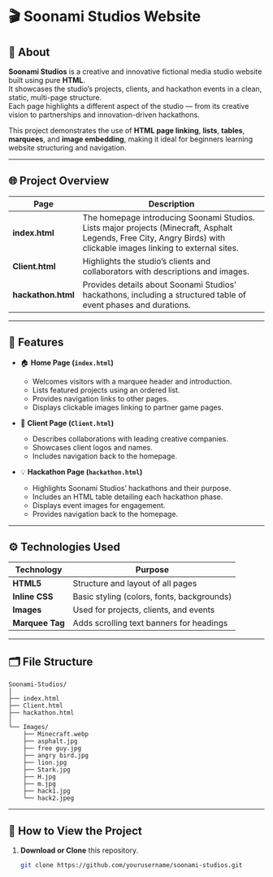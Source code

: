 # 🎬 Soonami Studios Website

## 📝 About
**Soonami Studios** is a creative and innovative fictional media studio website built using pure **HTML**.  
It showcases the studio’s projects, clients, and hackathon events in a clean, static, multi-page structure.  
Each page highlights a different aspect of the studio — from its creative vision to partnerships and innovation-driven hackathons.  

This project demonstrates the use of **HTML page linking**, **lists**, **tables**, **marquees**, and **image embedding**, making it ideal for beginners learning website structuring and navigation.

---

## 🌐 Project Overview

| Page                  | Description                                                                                                             |
|-----------------------|-------------------------------------------------------------------------------------------------------------------------|
| **index.html**        | The homepage introducing Soonami Studios. Lists major projects (Minecraft, Asphalt Legends, Free City, Angry Birds) with clickable images linking to external sites.|
| **Client.html**       | Highlights the studio’s clients and collaborators with descriptions and images.                                         |
| **hackathon.html**    | Provides details about Soonami Studios’ hackathons, including a structured table of event phases and durations.         |

---

## 🧩 Features

- 🏠 **Home Page (`index.html`)**
  - Welcomes visitors with a marquee header and introduction.
  - Lists featured projects using an ordered list.
  - Provides navigation links to other pages.
  - Displays clickable images linking to partner game pages.

- 🤝 **Client Page (`Client.html`)**
  - Describes collaborations with leading creative companies.
  - Showcases client logos and names.
  - Includes navigation back to the homepage.

- 💡 **Hackathon Page (`hackathon.html`)**
  - Highlights Soonami Studios’ hackathons and their purpose.
  - Includes an HTML table detailing each hackathon phase.
  - Displays event images for engagement.
  - Provides navigation back to the homepage.

---

## ⚙️ Technologies Used

| Technology        | Purpose                                       |
|-------------------|-----------------------------------------------|
| **HTML5**         | Structure and layout of all pages             |
| **Inline CSS**    | Basic styling (colors, fonts, backgrounds)    |
| **Images**        | Used for projects, clients, and events        |
| **Marquee Tag**   | Adds scrolling text banners for headings      |

---

## 🗂️ File Structure

```plaintext
Soonami-Studios/
│
├── index.html
├── Client.html
├── hackathon.html
│
└── Images/
    ├── Minecraft.webp
    ├── asphalt.jpg
    ├── free guy.jpg
    ├── angry bird.jpg
    ├── lion.jpg
    ├── Stark.jpg
    ├── H.jpg
    ├── m.jpg
    ├── hack1.jpg
    └── hack2.jpeg
```

---

## 🚀 How to View the Project

1. **Download or Clone** this repository.  
   ```bash
   git clone https://github.com/yourusername/soonami-studios.git
